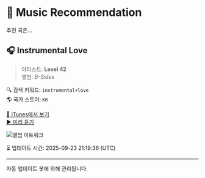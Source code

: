 
# 🎵 Music Recommendation

추천 곡은...

## 🎧 Instrumental Love  
> 아티스트: **Level 42**  
> 앨범: _B-Sides_  

🔍 검색 키워드: `instrumental+love`  
🌎 국가 스토어: `KR`

[🔗 iTunes에서 보기](https://music.apple.com/kr/album/instrumental-love/1631471029?i=1631471321&uo=4)  
[▶️ 미리 듣기](https://audio-ssl.itunes.apple.com/itunes-assets/AudioPreview112/v4/71/c5/fb/71c5fb59-0724-99cc-a6fa-873ed2f9b0d5/mzaf_16270745172035357250.plus.aac.p.m4a)

![앨범 아트워크](https://is1-ssl.mzstatic.com/image/thumb/Music122/v4/7a/51/0f/7a510f78-9734-1e86-5e3c-44801846e09c/21UM1IM24575.rgb.jpg/100x100bb.jpg)

⏳ 업데이트 시간: 2025-09-23 21:19:36 (UTC)

---
자동 업데이트 봇에 의해 관리됩니다.
